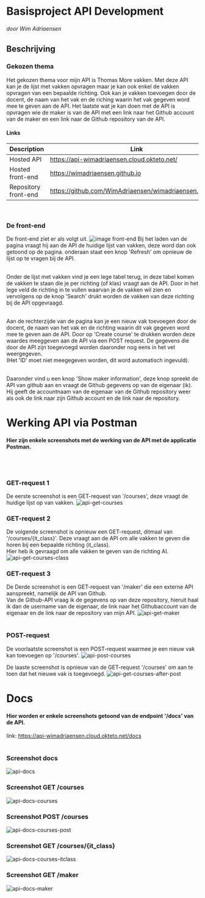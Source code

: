 # Basisproject API Development
###### door Wim Adriaensen
## Beschrijving
### Gekozen thema
Het gekozen thema voor mijn API is Thomas More vakken.
Met deze API kan je de lijst met vakken opvragen maar je kan ook enkel de vakken opvragen van een bepaalde richting.
Ook kan je vakken toevoegen door de docent, de naam van het vak en de riching waarin het vak gegeven word mee te geven aan de API. Het laatste wat je kan doen met de API is opvragen wie de maker is van de API met een link naar het Github account van de maker en een link naar de Github repository van de API.

#### Links

| Description | Link |
| --- | --- |
| Hosted API | https://api-wimadriaensen.cloud.okteto.net/ |
| Hosted front-end | https://wimadriaensen.github.io | |
| Repository front-end | https://github.com/WimAdriaensen/wimadriaensen.github.io |
<br>

### De front-end
De front-end ziet er als volgt uit.
![image front-end](images/Eerste_zicht_front-end.png)
Bij het laden van de pagina vraagt hij aan de API de huidige lijst van vakken, deze word dan ook getoond op de pagina. onderaan staat een knop 'Refresh' om opnieuw de lijst op te vragen bij de API. <br><br>

Onder de lijst met vakken vind je een lege tabel terug, in deze tabel komen de vakken te staan die je per richting (of klas) vraagt aan de API. Door in het lege veld de richting in te vullen waarvan je de vakken wil zien en vervolgens op de knop 'Search' drukt worden de vakken van deze richting bij de API opgevraagd. <br><br>

Aan de rechterzijde van de pagina kan je een nieuw vak toevoegen door de docent, de naam van het vak en de richting waarin dit vak gegeven word mee te geven aan de API. Door op 'Create course' te drukken worden deze waardes meeggeven aan de API via een POST request. De gegevens die door de API zijn toegevoegd worden daaronder nog eens in het vet weergegeven.<br> 
(Het 'ID' moet niet meegegeven worden, dit word automatisch ingevuld).<br><br>

Daaronder vind u een knop 'Show maker information', deze knop spreekt de API van github aan en vraagt de Github gegevens op van de eigenaar (ik). Hij geeft de accountnaam van de eigenaar van de Github repository weer als ook de link naar zijn Github account en de link naar de repository.
<br>

# Werking API via Postman

#### Hier zijn enkele screenshots met de werking van de API met de applicatie Postman.<br><br>

<br>

### GET-request 1
De eerste screenshot is een GET-request van '/courses', deze vraagt de huidige lijst op van vakken.
![api-get-courses](images/Postman_get_courses.png)
<br>

### GET-request 2
De volgende screenshot is opnieuw een GET-request, ditmaal van '/courses/{it_class}'. Deze vraagt aan de API om alle vakken te geven die horen bij een bepaalde richting (it_class).<br>
Hier heb ik gevraagd om alle vakken te geven van de richting AI.
![api-get-courses-class](images/Postman_get_courses_class.png)
<br>

### GET-request 3
De Derde screenshot is een GET-request van '/maker' die een externe API aanspreekt, namelijk de API van Github.<br>
Van de Github-API vraag ik de gegevens op van deze repository, hieruit haal ik dan de username van de eigenaar, de link naar het Githubaccount van de eigenaar en de link naar de repository van mijn API.
![api-get-maker](images/Postman_get_maker.png)
<br><br>

### POST-request
De voorlaatste screenshot is een POST-request waarmee je een nieuw vak kan toevoegen op '/courses'.
![api-post-courses](images/Postman_post_courses.png)
<br>

De laaste screenshot is opnieuw van de GET-request '/courses' om aan te toen dat het nieuwe vak is toegevoegd.
![api-get-courses-after-post](images/Postman_get_courses_na_post.png)
<br>

# Docs
#### Hier worden er enkele screenshots getoond van de endpoint '/docs' van de API.
link: https://api-wimadriaensen.cloud.okteto.net/docs
<br><br>

### Screenshot docs
![api-docs](images/api_docs.png)
<br>

### Screenshot GET /courses
![api-docs-courses](images/api_docs_courses.png)
<br>

### Screenshot POST /courses
![api-docs-courses-post](images/api_docs_courses_post.png)
<br>

### Screenshot GET /courses/{it_class}
![api-docs-courses-itclass](images/api_docs_courses_itclass.png)
<br>

### Screenshot GET /maker
![api-docs-maker](images/api_docs_maker.png)
<br>
